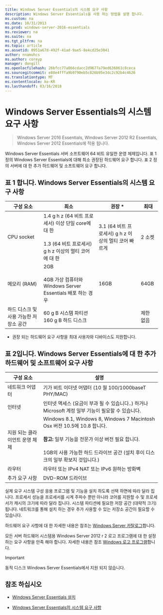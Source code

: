 ```yaml
---
title: Windows Server Essentials의 시스템 요구 사항
description: Windows Server Essentials을 사용 하는 방법을 설명 합니다.
ms.custom: na
ms.date: 10/31/2013
ms.prod: windows-server-2016-essentials
ms.reviewer: na
ms.suite: na
ms.tgt_pltfrm: na
ms.topic: article
ms.assetid: 0951a67d-492f-41ad-9ae5-8e4cd25e3041
author: nnamuhcs
ms.author: coreyp
manager: dongill
ms.openlocfilehash: 26bfcc77a066cdacc2d9677a79ed636061c8ceca
ms.sourcegitcommit: e88e4fffa9b9790eb5c826b95e3dc2c92b4c4626
ms.translationtype: MT
ms.contentlocale: ko-KR
ms.lasthandoff: 03/16/2018
---
```

# <a name="system-requirements-for-windows-server-essentials"></a>Windows Server Essentials의 시스템 요구 사항

>Windows Server 2016 Essentials, Windows Server 2012 R2 Essentials, Windows Server 2012 Essentials에 적용 됩니다. 
  
  Windows Server Essentials 서버 소프트웨어 64 비트 유일한 운영 체제입니다. 표 1 정의 Windows Server Essentials에 대해 최소 권장된 하드웨어 요구 합니다. 표 2 정의 서버에 대 한 추가 하드웨어 및 소프트웨어 요구 합니다.  
    
  
## <a name="table-1-system-requirements-for-windows-server-essentials"></a>표 1 합니다. Windows Server Essentials의 시스템 요구 사항  
  
|구성 요소|최소|권장 *|최대|  
|---------------|-------------|-------------------|-------------|  
|CPU socket|1.4 g h z (64 비트 프로세서) 이상 단일 core에 대 한<br /><br /> 1.3 (64 비트 프로세서) g h z 이상의 멀티 코어에 대 한|3.1 (64 비트 프로세서) g h z 이상의 멀티 코어 빠르게|2 소켓|  
|메모리 (RAM)|2GB<br /><br /> 4GB 가상 컴퓨터와 Windows Server Essentials 배포 하는 경우|16GB|64GB|  
|하드 디스크 및 사용 가능한 저장소 공간|60 g B 시스템 파티션 160 g B 하드 디스크||제한 없음|  
  
 * 권장 되는 하드웨어 요구 사항을 최대 사용자와 디바이스도 지원합니다.  
  
## <a name="table-2-additional-hardware-and-software-requirements-for-windows-server-essentials"></a>표 2입니다. Windows Server Essentials에 대 한 추가 하드웨어 및 소프트웨어 요구 사항  
  
|구성 요소|설명|  
|---------------|-----------------|  
|네트워크 어댑터|기가 비트 이더넷 어댑터 (10 월 100/1000baseT PHY/MAC)|  
|인터넷|인터넷 액세스 (요금이 부과 될 수 있습니다..) 하거나 Microsoft 계정 일부 기능이 필요할 수 있습니다.|  
|지원 되는 클라이언트 운영 체제|Windows 8.1, Windows 8, Windows 7 Macintosh Osx 버전 10.5에 10.8 합니다.<br /><br /> **참고:** 일부 기능을 전문가 이상 버전 필요 합니다.<br /><br /> 1GB의 사용 가능한 하드 드라이브 공간 (설치 후이 디스크의 일부 확보지 것입니다.)|  
|라우터|라우터 또는 IPv4 NAT 또는 IPv6 원하는 방화벽|  
|추가 요구 사항|DVD-ROM 드라이브|  
  
 실제 요구 시스템 구성 응용 프로그램 및 기능을 설치 하도록 선택 하면에 따라 달라 집니다. 프로세서 성능을 프로세서를 시계 주파수 뿐만 아니라 코어를 지원할 수 및 프로세서가 캐시의 크기에 따라 달라 집니다. 시스템 파티션에 필요한 저장 공간 (대략적 크기) 됩니다. 네트워크를 통해 설치 하는 경우 추가 사용할 수 있는 저장소 공간이 필요할 수 있습니다.  
  
 하드웨어 요구 사항에 대 한 자세한 내용은 참조는 [Windows Server 카탈로그](http://www.windowsservercatalog.com/)합니다.  
  
 모든 서버 하드웨어 시스템용 Windows Server 2012 r 2 로고 프로그램에 대 한 설정 하는 요구 사항을 만족 해야 합니다. 자세한 내용은 참조 [Windows 로고 프로그램](https://msdn.microsoft.com/windows/hardware/gg487403.aspx)합니다.  

> [!IMPORTANT]
> 동적 디스크 Windows Server Essentials에서 지원 되지 않습니다.

## <a name="see-also"></a>참조 하십시오  
 
-   [Windows Server Essentials 설치](../install/Install-Windows-Server-Essentials.md)  
  
-   [Windows Server Essentials의 시스템 요구 사항](system-requirements.md)


